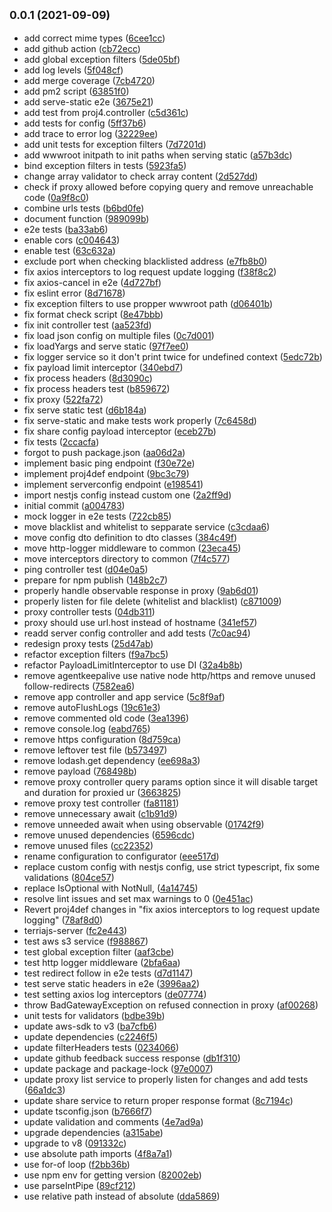 ## <small>0.0.1 (2021-09-09)</small>

- add correct mime types ([6cee1cc](https://github.com/zoran995/geoportal-server/commit/6cee1cc))
- add github action ([cb72ecc](https://github.com/zoran995/geoportal-server/commit/cb72ecc))
- add global exception filters ([5de05bf](https://github.com/zoran995/geoportal-server/commit/5de05bf))
- add log levels ([5f048cf](https://github.com/zoran995/geoportal-server/commit/5f048cf))
- add merge coverage ([7cb4720](https://github.com/zoran995/geoportal-server/commit/7cb4720))
- add pm2 script ([63851f0](https://github.com/zoran995/geoportal-server/commit/63851f0))
- add serve-static e2e ([3675e21](https://github.com/zoran995/geoportal-server/commit/3675e21))
- add test from proj4.controller ([c5d361c](https://github.com/zoran995/geoportal-server/commit/c5d361c))
- add tests for config ([5ff37b6](https://github.com/zoran995/geoportal-server/commit/5ff37b6))
- add trace to error log ([32229ee](https://github.com/zoran995/geoportal-server/commit/32229ee))
- add unit tests for exception filters ([7d7201d](https://github.com/zoran995/geoportal-server/commit/7d7201d))
- add wwwroot initpath to init paths when serving static ([a57b3dc](https://github.com/zoran995/geoportal-server/commit/a57b3dc))
- bind exception filters in tests ([5923fa5](https://github.com/zoran995/geoportal-server/commit/5923fa5))
- change array validator to check array content ([2d527dd](https://github.com/zoran995/geoportal-server/commit/2d527dd))
- check if proxy allowed before copying query and remove unreachable code ([0a9f8c0](https://github.com/zoran995/geoportal-server/commit/0a9f8c0))
- combine urls tests ([b6bd0fe](https://github.com/zoran995/geoportal-server/commit/b6bd0fe))
- document function ([989099b](https://github.com/zoran995/geoportal-server/commit/989099b))
- e2e tests ([ba33ab6](https://github.com/zoran995/geoportal-server/commit/ba33ab6))
- enable cors ([c004643](https://github.com/zoran995/geoportal-server/commit/c004643))
- enable test ([63c632a](https://github.com/zoran995/geoportal-server/commit/63c632a))
- exclude port when checking blacklisted address ([e7fb8b0](https://github.com/zoran995/geoportal-server/commit/e7fb8b0))
- fix axios interceptors to log request update logging ([f38f8c2](https://github.com/zoran995/geoportal-server/commit/f38f8c2))
- fix axios-cancel in e2e ([4d727bf](https://github.com/zoran995/geoportal-server/commit/4d727bf))
- fix eslint error ([8d71678](https://github.com/zoran995/geoportal-server/commit/8d71678))
- fix exception filters to use propper wwwroot path ([d06401b](https://github.com/zoran995/geoportal-server/commit/d06401b))
- fix format check script ([8e47bbb](https://github.com/zoran995/geoportal-server/commit/8e47bbb))
- fix init controller test ([aa523fd](https://github.com/zoran995/geoportal-server/commit/aa523fd))
- fix load json config on multiple files ([0c7d001](https://github.com/zoran995/geoportal-server/commit/0c7d001))
- fix loadYargs and serve static ([97f7ee0](https://github.com/zoran995/geoportal-server/commit/97f7ee0))
- fix logger service so it don't print twice for undefined context ([5edc72b](https://github.com/zoran995/geoportal-server/commit/5edc72b))
- fix payload limit interceptor ([340ebd7](https://github.com/zoran995/geoportal-server/commit/340ebd7))
- fix process headers ([8d3090c](https://github.com/zoran995/geoportal-server/commit/8d3090c))
- fix process headers test ([b859672](https://github.com/zoran995/geoportal-server/commit/b859672))
- fix proxy ([522fa72](https://github.com/zoran995/geoportal-server/commit/522fa72))
- fix serve static test ([d6b184a](https://github.com/zoran995/geoportal-server/commit/d6b184a))
- fix serve-static and make tests work properly ([7c6458d](https://github.com/zoran995/geoportal-server/commit/7c6458d))
- fix share config payload interceptor ([eceb27b](https://github.com/zoran995/geoportal-server/commit/eceb27b))
- fix tests ([2ccacfa](https://github.com/zoran995/geoportal-server/commit/2ccacfa))
- forgot to push package.json ([aa06d2a](https://github.com/zoran995/geoportal-server/commit/aa06d2a))
- implement basic ping endpoint ([f30e72e](https://github.com/zoran995/geoportal-server/commit/f30e72e))
- implement proj4def endpoint ([9bc3c79](https://github.com/zoran995/geoportal-server/commit/9bc3c79))
- implement serverconfig endpoint ([e198541](https://github.com/zoran995/geoportal-server/commit/e198541))
- import nestjs config instead custom one ([2a2ff9d](https://github.com/zoran995/geoportal-server/commit/2a2ff9d))
- initial commit ([a004783](https://github.com/zoran995/geoportal-server/commit/a004783))
- mock logger in e2e tests ([722cb85](https://github.com/zoran995/geoportal-server/commit/722cb85))
- move blacklist and whitelist to sepparate service ([c3cdaa6](https://github.com/zoran995/geoportal-server/commit/c3cdaa6))
- move config dto definition to dto classes ([384c49f](https://github.com/zoran995/geoportal-server/commit/384c49f))
- move http-logger middleware to common ([23eca45](https://github.com/zoran995/geoportal-server/commit/23eca45))
- move interceptors directory to common ([7f4c577](https://github.com/zoran995/geoportal-server/commit/7f4c577))
- ping controller test ([d04e0a5](https://github.com/zoran995/geoportal-server/commit/d04e0a5))
- prepare for npm publish ([148b2c7](https://github.com/zoran995/geoportal-server/commit/148b2c7))
- properly handle observable response in proxy ([9ab6d01](https://github.com/zoran995/geoportal-server/commit/9ab6d01))
- properly listen for file delete (whitelist and blacklist) ([c871009](https://github.com/zoran995/geoportal-server/commit/c871009))
- proxy controller tests ([04db311](https://github.com/zoran995/geoportal-server/commit/04db311))
- proxy should use url.host instead of hostname ([341ef57](https://github.com/zoran995/geoportal-server/commit/341ef57))
- readd server config controller and add tests ([7c0ac94](https://github.com/zoran995/geoportal-server/commit/7c0ac94))
- redesign proxy tests ([25d47ab](https://github.com/zoran995/geoportal-server/commit/25d47ab))
- refactor exception filters ([f9a7bc5](https://github.com/zoran995/geoportal-server/commit/f9a7bc5))
- refactor PayloadLimitInterceptor to use DI ([32a4b8b](https://github.com/zoran995/geoportal-server/commit/32a4b8b))
- remove agentkeepalive use native node http/https and remove unused follow-redirects ([7582ea6](https://github.com/zoran995/geoportal-server/commit/7582ea6))
- remove app controller and app service ([5c8f9af](https://github.com/zoran995/geoportal-server/commit/5c8f9af))
- remove autoFlushLogs ([19c61e3](https://github.com/zoran995/geoportal-server/commit/19c61e3))
- remove commented old code ([3ea1396](https://github.com/zoran995/geoportal-server/commit/3ea1396))
- remove console.log ([eabd765](https://github.com/zoran995/geoportal-server/commit/eabd765))
- remove https configuration ([8d759ca](https://github.com/zoran995/geoportal-server/commit/8d759ca))
- remove leftover test file ([b573497](https://github.com/zoran995/geoportal-server/commit/b573497))
- remove lodash.get dependency ([ee698a3](https://github.com/zoran995/geoportal-server/commit/ee698a3))
- remove payload ([768498b](https://github.com/zoran995/geoportal-server/commit/768498b))
- remove proxy controller query params option since it will disable target and duration for proxied ur ([3663825](https://github.com/zoran995/geoportal-server/commit/3663825))
- remove proxy test controller ([fa81181](https://github.com/zoran995/geoportal-server/commit/fa81181))
- remove unnecessary await ([c1b91d9](https://github.com/zoran995/geoportal-server/commit/c1b91d9))
- remove unneeded await when using observable ([01742f9](https://github.com/zoran995/geoportal-server/commit/01742f9))
- remove unused dependencies ([6596cdc](https://github.com/zoran995/geoportal-server/commit/6596cdc))
- remove unused files ([cc22352](https://github.com/zoran995/geoportal-server/commit/cc22352))
- rename configuration to configurator ([eee517d](https://github.com/zoran995/geoportal-server/commit/eee517d))
- replace custom config with nestjs config, use strict typescript, fix some validations ([804ce57](https://github.com/zoran995/geoportal-server/commit/804ce57))
- replace IsOptional with NotNull, ([4a14745](https://github.com/zoran995/geoportal-server/commit/4a14745))
- resolve lint issues and set max warnings to 0 ([0e451ac](https://github.com/zoran995/geoportal-server/commit/0e451ac))
- Revert proj4def changes in "fix axios interceptors to log request update logging" ([78af8d0](https://github.com/zoran995/geoportal-server/commit/78af8d0))
- terriajs-server ([fc2e443](https://github.com/zoran995/geoportal-server/commit/fc2e443))
- test aws s3 service ([f988867](https://github.com/zoran995/geoportal-server/commit/f988867))
- test global exception filter ([aaf3cbe](https://github.com/zoran995/geoportal-server/commit/aaf3cbe))
- test http logger middleware ([2bfa6aa](https://github.com/zoran995/geoportal-server/commit/2bfa6aa))
- test redirect follow in e2e tests ([d7d1147](https://github.com/zoran995/geoportal-server/commit/d7d1147))
- test serve static headers in e2e ([3996aa2](https://github.com/zoran995/geoportal-server/commit/3996aa2))
- test setting axios log interceptors ([de07774](https://github.com/zoran995/geoportal-server/commit/de07774))
- throw BadGatewayException on refused connection in proxy ([af00268](https://github.com/zoran995/geoportal-server/commit/af00268))
- unit tests for validators ([bdbe39b](https://github.com/zoran995/geoportal-server/commit/bdbe39b))
- update aws-sdk to v3 ([ba7cfb6](https://github.com/zoran995/geoportal-server/commit/ba7cfb6))
- update dependencies ([c2246f5](https://github.com/zoran995/geoportal-server/commit/c2246f5))
- update filterHeaders tests ([0234066](https://github.com/zoran995/geoportal-server/commit/0234066))
- update github feedback success response ([db1f310](https://github.com/zoran995/geoportal-server/commit/db1f310))
- update package and package-lock ([97e0007](https://github.com/zoran995/geoportal-server/commit/97e0007))
- update proxy list service to properly listen for changes and add tests ([66a1dc3](https://github.com/zoran995/geoportal-server/commit/66a1dc3))
- update share service to return proper response format ([8c7194c](https://github.com/zoran995/geoportal-server/commit/8c7194c))
- update tsconfig.json ([b7666f7](https://github.com/zoran995/geoportal-server/commit/b7666f7))
- update validation and comments ([4e7ad9a](https://github.com/zoran995/geoportal-server/commit/4e7ad9a))
- upgrade dependencies ([a315abe](https://github.com/zoran995/geoportal-server/commit/a315abe))
- upgrade to v8 ([091332c](https://github.com/zoran995/geoportal-server/commit/091332c))
- use absolute path imports ([4f8a7a1](https://github.com/zoran995/geoportal-server/commit/4f8a7a1))
- use for-of loop ([f2bb36b](https://github.com/zoran995/geoportal-server/commit/f2bb36b))
- use npm env for getting version ([82002eb](https://github.com/zoran995/geoportal-server/commit/82002eb))
- use parseIntPipe ([89cf212](https://github.com/zoran995/geoportal-server/commit/89cf212))
- use relative path instead of absolute ([dda5869](https://github.com/zoran995/geoportal-server/commit/dda5869))
